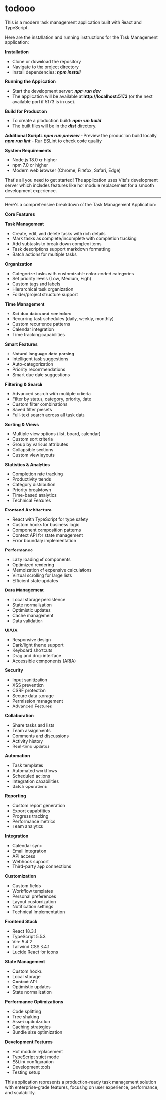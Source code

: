 # todooo
This is a modern task management application built with React and TypeScript.

Here are the installation and running instructions for the Task Management application:

**Installation**
  - Clone or download the repository
  - Navigate to the project directory
  - Install dependencies: **_npm install_**

**Running the Application**
  - Start the development server: **_npm run dev_**    
  - The application will be available at **http://localhost:5173** (or the next available port if 5173 is in use).

**Build for Production**
 - To create a production build: **_npm run build_**     
 - The built files will be in the **_dist_** directory.

**Additional Scripts**
    **_npm run preview_** - Preview the production build locally
    **_npm run lint_** - Run ESLint to check code quality

**System Requirements**
 - Node.js 18.0 or higher
 - npm 7.0 or higher
 - Modern web browser (Chrome, Firefox, Safari, Edge)

That's all you need to get started! The application uses Vite's development server which includes features like hot module replacement for a smooth development experience.

---------------------------------------------------------------------------------------------------------------------------------------
Here's a comprehensive breakdown of the Task Management Application:

**Core Features**

**Task Management**

 - Create, edit, and delete tasks with rich details
 - Mark tasks as complete/incomplete with completion tracking
 - Add subtasks to break down complex items
 - Task descriptions support markdown formatting
 - Batch actions for multiple tasks

**Organization**

 - Categorize tasks with customizable color-coded categories
 - Set priority levels (Low, Medium, High)
 - Custom tags and labels
 - Hierarchical task organization
 - Folder/project structure support

**Time Management**

 - Set due dates and reminders
 - Recurring task schedules (daily, weekly, monthly)
 - Custom recurrence patterns
 - Calendar integration
 - Time tracking capabilities

**Smart Features**

 - Natural language date parsing
 - Intelligent task suggestions
 - Auto-categorization
 - Priority recommendations
 - Smart due date suggestions

**Filtering & Search**

 - Advanced search with multiple criteria
 - Filter by status, category, priority, date
 - Custom filter combinations
 - Saved filter presets
 - Full-text search across all task data

**Sorting & Views**

 - Multiple view options (list, board, calendar)
 - Custom sort criteria
 - Group by various attributes
 - Collapsible sections
 - Custom view layouts

**Statistics & Analytics**

 - Completion rate tracking
 - Productivity trends
 - Category distribution
 - Priority breakdown
 - Time-based analytics
 - Technical Features

**Frontend Architecture**

 - React with TypeScript for type safety
 - Custom hooks for business logic
 - Component composition patterns
 - Context API for state management
 - Error boundary implementation

**Performance**

 - Lazy loading of components
 - Optimized rendering
 - Memoization of expensive calculations
 - Virtual scrolling for large lists
 - Efficient state updates

**Data Management**

 - Local storage persistence
 - State normalization
 - Optimistic updates
 - Cache management
 - Data validation

**UI/UX**

 - Responsive design
 - Dark/light theme support
 - Keyboard shortcuts
 - Drag and drop interface
 - Accessible components (ARIA)

**Security**

 - Input sanitization
 - XSS prevention
 - CSRF protection
 - Secure data storage
 - Permission management
 - Advanced Features

**Collaboration**

 - Share tasks and lists
 - Team assignments
 - Comments and discussions
 - Activity history
 - Real-time updates

**Automation**

 - Task templates
 - Automated workflows
 - Scheduled actions
 - Integration capabilities
 - Batch operations

**Reporting**

 - Custom report generation
 - Export capabilities
 - Progress tracking
 - Performance metrics
 - Team analytics

**Integration**

 - Calendar sync
 - Email integration
 - API access
 - Webhook support
 - Third-party app connections

**Customization**

 - Custom fields
 - Workflow templates
 - Personal preferences
 - Layout customization
 - Notification settings
 - Technical Implementation

**Frontend Stack**

 - React 18.3.1
 - TypeScript 5.5.3
 - Vite 5.4.2
 - Tailwind CSS 3.4.1
 - Lucide React for icons

**State Management**

 - Custom hooks
 - Local storage
 - Context API
 - Optimistic updates
 - State normalization

**Performance Optimizations**

 - Code splitting
 - Tree shaking
 - Asset optimization
 - Caching strategies
 - Bundle size optimization

**Development Features**

 - Hot module replacement
 - TypeScript strict mode
 - ESLint configuration
 - Development tools
 - Testing setup

This application represents a production-ready task management solution with enterprise-grade features, focusing on user experience, performance, and scalability.
